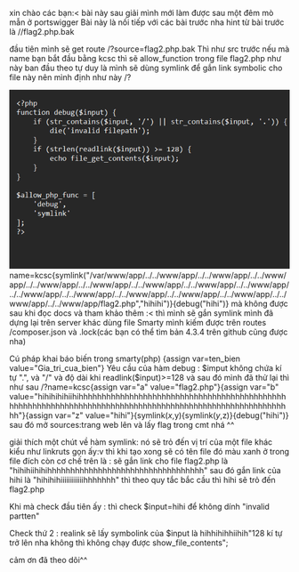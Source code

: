 xin chào các bạn:< bài này sau giải mình mới làm được sau một đêm mò mẫn ở portswigger
Bài này là nối tiếp với các bài trước nha hint từ bài trước là //flag2.php.bak

đầu tiên mình sẽ get route
                                        /?source=flag2.php.bak
Thì như src trước nếu mà name bạn bắt đầu bằng kcsc thì sẽ allow_function trong file flag2.php như này
ban đầu theo tự duy là mình sẽ dùng symlink để gắn link symbolic cho file này nên mình định như này /?

![Alt text](image-8.png)
name=kcsc{symlink("/var/www/app/../../www/app/../../www/app/../../www/app/../../www/app/../../www/app/../../www/app/../../www/app/../../www/app/../../www/app/../../www/app/../../www/app/../../www/app/../../www/app/../../www/app/../../www/app/flag2.php","hihihi")}{debug("hihi")} mà không được sau khi đọc docs và tham khảo thêm :< thì mình sẽ gắn symlink mình đã dựng lại trên server khác dùng file Smarty mình kiếm được trên routes /composer.json và .lock(các bạn có thể tìm bản 4.3.4 trên github cũng được nha)

Cú pháp khai báo biến trong smarty(php)
                                        {assign var=ten_bien value="Gia_tri_cua_bien"}
Yêu cầu của hàm debug : $imput không chứa kí tự ".", và "/" và độ dài khi readlink($input)>=128
và sau đó mình đã thử lại thì như sau
                                        /?name=kcsc{assign var="a" value="flag2.php"}{assign var="b" value="hihihihihiihihhhhhhhhhhhhhhhhhhhhhhhhhhhhhhhhhhhhhhhhhhhhhhhhhhhhhhhhhhhhhhhhhhhhhhhhhhhhhhhhhhhhhhhhhhhhhhhhhhhhhhhhhhh"}{assign var="z" value="hihi"}{symlink($x,$y){symlink($y,$z)}{debug("hihi")}
sau đó mở sources:trang web lên và lấy flag trong cmt nhá ^^

giải thích một chút về hàm symlink: nó sẽ trỏ đến vị trí của một file khác kiểu như linkruts gọn ấy:v thì khi tạo xong sẽ có tên file đó màu xanh ở trong file đích
còn cơ chế trên là :
sẽ gắn link cho file flag2.php là "hihihiihihihhhhhhhhhhhhhhhhhhhhhhhhhhhhhhhhhh" sau đó gắn link của hihi là "hihihihiiiiiiiiiiiihhhhhhh" thì theo quy tắc bắc cầu thì hihi sẽ trỏ đến flag2.php

Khi mà check đầu tiên ấy : thì check $input=hihi để không dính "invalid partten"

Check thứ 2 : realink sẽ lấy symbolink của $input là hihhihihhiihih"128 kí tự trở lên nha không thì không chạy được show_file_contents";

cảm ơn đã theo dõi^^


